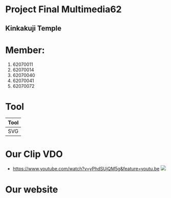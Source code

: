 # Project Final Multimedia62 
## Kinkakuji Temple

# Member:
1. 62070011
2. 62070014
3. 62070040
4. 62070041
5. 62070072

# Tool
 |     Tool       |
 | ---------------|
 | SVG            | 
 
# Our Clip VDO
- https://www.youtube.com/watch?v=yPhdSUjQM5g&feature=youtu.be
[![](http://img.youtube.com/vi/yPhdSUjQM5g/0.jpg)](http://www.youtube.com/watch?v=yPhdSUjQM5g "https://imgur.com/a/RaowBJ9")
 
 # Our website




